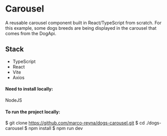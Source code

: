 # Carousel

A reusable carousel component built in React/TypeScript from scratch. For this example, some dogs breeds are being displayed in the carousel that comes from the DogApi.

## Stack

- TypeScript
- React
- Vite
- Axios

#### Need to install locally:

NodeJS

#### To run the project locally:

$ git clone https://github.com/marco-reyna/dogs-carousel.git
$ cd ./dogs-carousel
$ npm install
$ npm run dev

